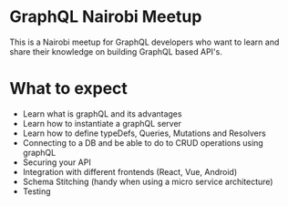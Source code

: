 # GraphQL Nairobi Meetup
  This is a Nairobi meetup for GraphQL developers who want to learn and share their knowledge on building GraphQL based API's.

# What to expect
  - Learn what is graphQL and its advantages
  - Learn how to instantiate a graphQL server
  - Learn how to define typeDefs, Queries, Mutations and Resolvers
  - Connecting to a DB and be able to do to CRUD operations using graphQL
  - Securing your API
  - Integration with different frontends (React, Vue, Android)
  - Schema Stitching (handy when using a micro service architecture)
  - Testing